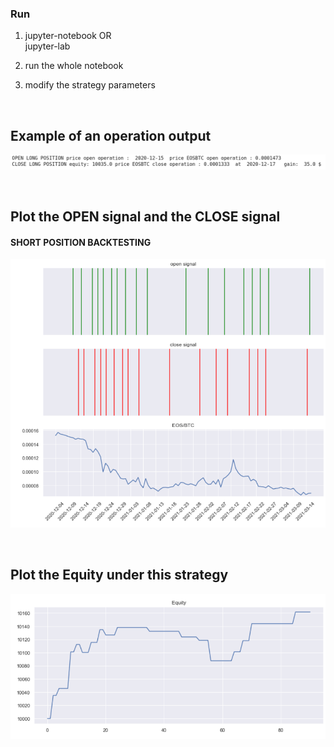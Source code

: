### Run
1. jupyter-notebook 
	OR <br>
   jupyter-lab <br>

3. run the whole notebook 

4. modify the strategy parameters 

<br>

## Example of an operation output

![Alt text](img/operation-output.png?raw=true)

<br>

## Plot the OPEN signal and the CLOSE signal

#### SHORT POSITION BACKTESTING

![Alt text](img/plot-signal.png?raw=true)

<br>

## Plot the Equity under this strategy

![Alt text](img/plot-equity.png?raw=true)
